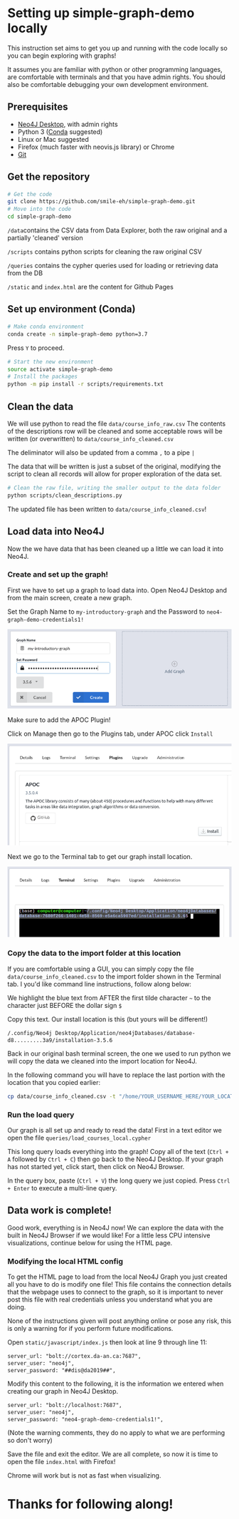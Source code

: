 
# Setting up simple-graph-demo locally

This instruction set aims to get you up and running with the code locally so you can begin exploring with graphs!

It assumes you are familiar with python or other programming languages, are comfortable with terminals and that you have admin rights. You should also be comfortable debugging your own development environment.

## Prerequisites
 - [Neo4J Desktop](https://neo4j.com/), with admin rights
 - Python 3 ([Conda](https://conda.io/) suggested)
 - Linux or Mac suggested
 - Firefox (much faster with neovis.js library) or Chrome
 - [Git](https://git-scm.com/)

## Get the repository
```sh
# Get the code
git clone https://github.com/smile-eh/simple-graph-demo.git
# Move into the code
cd simple-graph-demo
```


`/data`contains the CSV data from Data Explorer, both the raw original and a partially 'cleaned' version 

`/scripts` contains python scripts for cleaning the raw original CSV

`/queries` contains the cypher queries used for loading or retrieving data from the DB

`/static` and `index.html` are the content for Github Pages

## Set up environment (Conda)
```sh
# Make conda environment
conda create -n simple-graph-demo python=3.7
```
Press `Y` to proceed.

```sh
# Start the new environment
source activate simple-graph-demo
# Install the packages
python -m pip install -r scripts/requirements.txt
```

## Clean the data
We will use python to read the file `data/course_info_raw.csv`
The contents of the descriptions row will be cleaned and some acceptable rows will be written (or overwritten) to `data/course_info_cleaned.csv`

The deliminator will also be updated from a comma `,` to a pipe `|`

The data that will be written is just a subset of the original, modifying the script to clean all records will allow for proper exploration of the data set.
```sh
# Clean the raw file, writing the smaller output to the data folder
python scripts/clean_descriptions.py
```

The updated file has been written to `data/course_info_cleaned.csv`!

## Load data into Neo4J

Now the we have data that has been cleaned up a little we can load it into Neo4J.

### Create and set up the graph!
First we have to set up a graph to load data into. Open Neo4J Desktop and from the main screen, create a new graph.

Set the Graph Name to `my-introductory-graph` and the Password to `neo4-graph-demo-credentials1!`

![Create New Graph](docs/imgs/create_graph.png?raw=true "Creating a new graph in Neo4J Desktop")

Make sure to add the APOC Plugin!

Click on Manage then go to the Plugins tab, under APOC click `Install`

![Add APOC Plugin](docs/imgs/add_apoc.png?raw=true "Installing the APOC Plugin for Neo4J")

Next we go to the Terminal tab to get our graph install location.

![Terminal Tab Install Location](docs/imgs/terminal_highlight.png?raw=true "Viewing the Terminal tab in Neo4J Desktop with out Installation location Highlighted")

### Copy the data to the import folder at this location

If you are comfortable using a GUI, you can simply copy the file `data/course_info_cleaned.csv` to the import folder shown in the Terminal tab. I you'd like command line instructions, follow along below:

We highlight the blue text from AFTER the first tilde character `~` to the character just BEFORE the dollar sign `$`

Copy this text. Our install location is this (but yours will be different!)
```
/.config/Neo4j Desktop/Application/neo4jDatabases/database-d8.........3a9/installation-3.5.6
```

Back in our original bash terminal screen, the one we used to run python we will copy the data we cleaned into the import location for Neo4J.

In the following command you will have to replace the last portion with the location that you copied earlier:

```sh
cp data/course_info_cleaned.csv -t "/home/YOUR_USERNAME_HERE/YOUR_LOCATION_HERE/import/"
```

### Run the load query
Our graph is all set up and ready to read the data! First in a text editor we open the file `queries/load_courses_local.cypher`

This long query loads everything into the graph! Copy all of the text (`Ctrl + A` followed by `Ctrl + C`) then go back to the Neo4J Desktop. If your graph has not started yet, click start, then click on Neo4J Browser.

In the query box, paste (`Ctrl + V`) the long query we just copied. Press `Ctrl + Enter` to execute a multi-line query.

## Data work is complete!
Good work, everything is in Neo4J now! We can explore the data with the built in Neo4J Browser if we would like! For a little less CPU intensive visualizations, continue below for using the HTML page.

### Modifying the local HTML config
To get the HTML page to load from the local Neo4J Graph you just created all you have to do is modify one file! This file contains the connection details that the webpage uses to connect to the graph, so it is important to never post this file with real credentials unless you understand what you are doing.

None of the instructions given will post anything online or pose any risk, this is only a warning for if you perform future modifications. 

Open `static/javascript/index.js` then look at line 9 through line 11:
```
server_url: "bolt://cortex.da-an.ca:7687",
server_user: "neo4j",
server_password: "##dis@da2019##",
```

Modify this content to the following, it is the information we entered when creating our graph in Neo4J Desktop.
```
server_url: "bolt://localhost:7687",
server_user: "neo4j",
server_password: "neo4-graph-demo-credentials1!",
```
(Note the warning comments, they do no apply to what we are performing so don't worry)

Save the file and exit the editor. We are all complete, so now it is time to open the file `index.html` with Firefox!

Chrome will work but is not as fast when visualizing.

# Thanks for following along!
